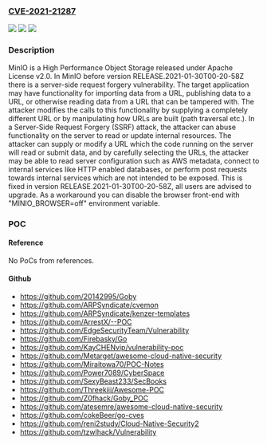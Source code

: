 ### [CVE-2021-21287](https://cve.mitre.org/cgi-bin/cvename.cgi?name=CVE-2021-21287)
![](https://img.shields.io/static/v1?label=Product&message=minio&color=blue)
![](https://img.shields.io/static/v1?label=Version&message=n%2Fa&color=blue)
![](https://img.shields.io/static/v1?label=Vulnerability&message=CWE-918%3A%20Server-Side%20Request%20Forgery%20(SSRF)&color=brighgreen)

### Description

MinIO is a High Performance Object Storage released under Apache License v2.0. In MinIO before version RELEASE.2021-01-30T00-20-58Z there is a server-side request forgery vulnerability. The target application may have functionality for importing data from a URL, publishing data to a URL, or otherwise reading data from a URL that can be tampered with. The attacker modifies the calls to this functionality by supplying a completely different URL or by manipulating how URLs are built (path traversal etc.). In a Server-Side Request Forgery (SSRF) attack, the attacker can abuse functionality on the server to read or update internal resources. The attacker can supply or modify a URL which the code running on the server will read or submit data, and by carefully selecting the URLs, the attacker may be able to read server configuration such as AWS metadata, connect to internal services like HTTP enabled databases, or perform post requests towards internal services which are not intended to be exposed. This is fixed in version RELEASE.2021-01-30T00-20-58Z, all users are advised to upgrade. As a workaround you can disable the browser front-end with "MINIO_BROWSER=off" environment variable.

### POC

#### Reference
No PoCs from references.

#### Github
- https://github.com/20142995/Goby
- https://github.com/ARPSyndicate/cvemon
- https://github.com/ARPSyndicate/kenzer-templates
- https://github.com/ArrestX/--POC
- https://github.com/EdgeSecurityTeam/Vulnerability
- https://github.com/Firebasky/Go
- https://github.com/KayCHENvip/vulnerability-poc
- https://github.com/Metarget/awesome-cloud-native-security
- https://github.com/Miraitowa70/POC-Notes
- https://github.com/Power7089/CyberSpace
- https://github.com/SexyBeast233/SecBooks
- https://github.com/Threekiii/Awesome-POC
- https://github.com/Z0fhack/Goby_POC
- https://github.com/atesemre/awesome-cloud-native-security
- https://github.com/cokeBeer/go-cves
- https://github.com/reni2study/Cloud-Native-Security2
- https://github.com/tzwlhack/Vulnerability

